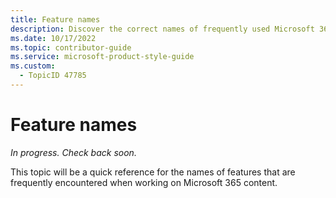 ```yaml
---
title: Feature names
description: Discover the correct names of frequently used Microsoft 365 features in this quick reference guide. Enhance your documentation accuracy and consistency.
ms.date: 10/17/2022
ms.topic: contributor-guide
ms.service: microsoft-product-style-guide
ms.custom:
  - TopicID 47785
---
```



# Feature names

*In progress. Check back soon.*

This topic will be a quick reference for the names of features that are frequently encountered when working on Microsoft 365 content. 